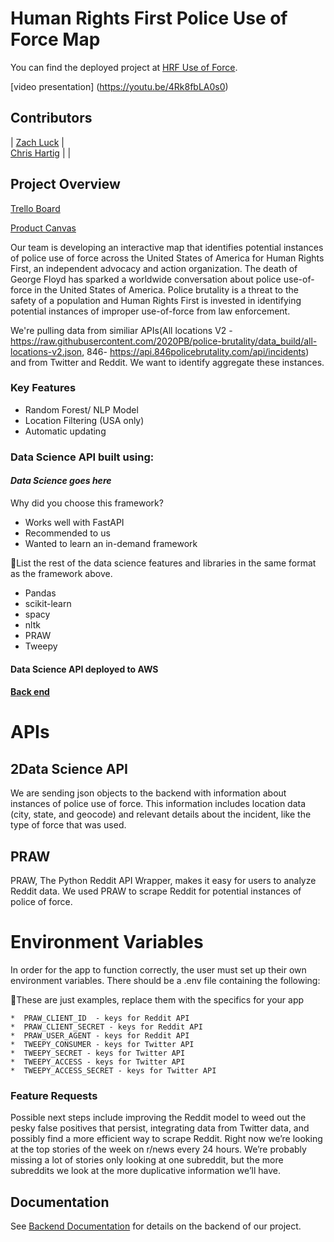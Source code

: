 # Human Rights First Police Use of Force Map

You can find the deployed project at [HRF Use of Force](https://main.d2njpi9j1s76mb.amplifyapp.com/).

[video presentation] (https://youtu.be/4Rk8fbLA0s0)

## Contributors


|                                                      [Zach Luck](https://github.com/zacharyluck)                                                       |                                                       
                                                    [Chris Hartig](https://github.com/ChrisHartig44)                                                        |                                                                                                         |
## Project Overview

[Trello Board](https://trello.com/b/QD7rXL7v/labs25hrfthierry)

[Product Canvas](https://whimsical.com/47hccoy2w65yxpK8dSfpwz)


Our team is developing an interactive map that identifies potential instances of police use of force across the United States of America for Human Rights First, an independent advocacy and action organization. The death of George Floyd has sparked a worldwide conversation about police use-of-force in the United States of America. Police brutality is a threat to the safety of a population and Human Rights First is invested in identifying potential instances of improper use-of-force from law enforcement.


 We're pulling data from similiar APIs(All locations V2 - https://raw.githubusercontent.com/2020PB/police-brutality/data_build/all-locations-v2.json, 846- https://api.846policebrutality.com/api/incidents) and from Twitter and Reddit. We want to identify aggregate these instances. 

### Key Features

- Random Forest/ NLP Model
- Location Filtering (USA only)
- Automatic updating



### Data Science API built using:

#### _Data Science goes here_

Why did you choose this framework?

- Works well with FastAPI
- Recommended to us
- Wanted to learn an in-demand framework

🚫List the rest of the data science features and libraries in the same format as the framework above.
- Pandas
- scikit-learn
- spacy
- nltk
- PRAW
- Tweepy

#### Data Science API deployed to AWS

#### [Back end](https://github.com/Lambda-School-Labs/Labs25-Human_Rights_First-TeamB-BE)



# APIs

## 2Data Science API 

We are sending json objects to the backend with information about instances of police use of force. This information includes location data (city, state, and geocode) and relevant details about the incident, like the type of force that was used.

## PRAW

PRAW, The Python Reddit API Wrapper, makes it easy for users to analyze Reddit data. We used PRAW to scrape Reddit for potential instances of police of force.
 


# Environment Variables

In order for the app to function correctly, the user must set up their own environment variables. There should be a .env file containing the following:

🚫These are just examples, replace them with the specifics for your app

    
    *  PRAW_CLIENT_ID  - keys for Reddit API
    *  PRAW_CLIENT_SECRET - keys for Reddit API
    *  PRAW_USER_AGENT - keys for Reddit API
    *  TWEEPY_CONSUMER - keys for Twitter API
    *  TWEEPY_SECRET - keys for Twitter API
    *  TWEEPY_ACCESS - keys for Twitter API
    *  TWEEPY_ACCESS_SECRET - keys for Twitter API


### Feature Requests

Possible next steps include improving the Reddit model to weed out the pesky false positives that persist, integrating data from Twitter data, and possibly find a more efficient way to scrape Reddit. Right now we’re looking at the top stories of the week on r/news every 24 hours. We’re probably missing a lot of stories only looking at one subreddit, but the more subreddits we look at the more duplicative information we’ll have.


## Documentation

See [Backend Documentation](https://github.com/Lambda-School-Labs/Labs25-Human_Rights_First-TeamB-BE/blob/main/README.md) for details on the backend of our project.
